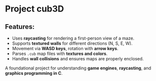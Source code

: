 # Project cub3D  

## Features:  
- Uses **raycasting** for rendering a first-person view of a maze.  
- Supports **textured walls** for different directions (N, S, E, W).  
- Movement via **WASD keys**, rotation with **arrow keys**.  
- Parses `.cub` map files with **textures and colors**.  
- Handles **wall collisions** and ensures maps are properly enclosed.  
  
A foundational project for understanding **game engines**, **raycasting**, and **graphics programming in C**.
